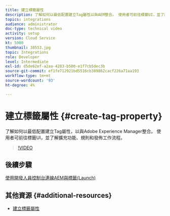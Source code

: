 ```yaml
---
title: 建立標籤屬性
description: 了解如何以最低配置建立Tag屬性以與AEM整合。 使用者可前往標籤UI，並了解擴充功能、規則和發佈工作流程。
topics: integrations
audience: administrator
doc-type: technical video
activity: setup
version: Cloud Service
kt: 5980
thumbnail: 38553.jpg
topic: Integrations
role: Developer
level: Intermediate
exl-id: d5de62ef-a2aa-4283-b500-e1f7cb5dec3b
source-git-commit: ef1fe712921bd5516cb389862cacf226a71aa193
workflow-type: tm+mt
source-wordcount: '93'
ht-degree: 4%

---
```


# 建立標籤屬性 {#create-tag-property}

了解如何以最低配置建立Tag屬性，以與Adobe Experience Manager整合。 使用者可前往標籤UI，並了解擴充功能、規則和發佈工作流程。

>[!VIDEO](https://video.tv.adobe.com/v/38553?quality=12&learn=on)

## 後續步驟

[使用開發人員控制台連線AEM與標籤(Launch)](connect-aem-tags-using-developer-console.md)


## 其他資源 {#additional-resources}

* [建立標籤屬性](https://experienceleague.adobe.com/docs/platform-learn/implement-in-websites/configure-tags/create-a-property.html)
